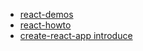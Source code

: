 * [react-demos](https://github.com/ruanyf/react-demos)
* [react-howto](https://github.com/petehunt/react-howto/blob/master/README-zh.md)
* [create-react-app introduce](https://blog.csdn.net/qtfying/article/details/78665664)